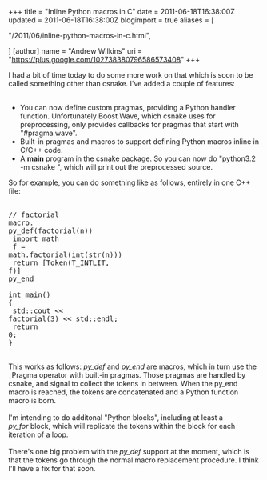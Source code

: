 +++
title = "Inline Python macros in C"
date = 2011-06-18T16:38:00Z
updated = 2011-06-18T16:38:00Z
blogimport = true 
aliases = [

  "/2011/06/inline-python-macros-in-c.html",

]
[author]
	name = "Andrew Wilkins"
	uri = "https://plus.google.com/102738380796586573408"
+++

I had a bit of time today to do some more work on that which is soon to be called something other than csnake. I've added a couple of features:<br /><br /><ul><li>You can now define custom pragmas, providing a Python handler function. Unfortunately Boost Wave, which csnake uses for preprocessing, only provides callbacks for pragmas that start with "#pragma wave".</li><li>Built-in pragmas and macros to support defining Python macros inline in C/C++ code.</li><li>A __main__ program in the csnake package. So you can now do "python3.2 -m csnake <source file=""></source>", which will print out the preprocessed source.</li></ul><div>So for example, you can do something like as follows, entirely in one C++ file:</div><br /><div><pre class="brush:c++">// factorial macro.<br />py_def(factorial(n))<br />    import math<br />    f = math.factorial(int(str(n)))<br />    return [Token(T_INTLIT, f)]<br />py_end<br /><br />int main()<br />{<br />    std::cout &lt;&lt; factorial(3) &lt;&lt; std::endl;<br />    return 0;<br />}<br /></pre></div><div><br />This works as follows: <i>py_def</i> and <i>py_end</i>&nbsp;are macros, which in turn use the _Pragma operator with built-in pragmas. Those pragmas are handled by csnake, and signal to collect the tokens in between. When the py_end macro is reached, the tokens are concatenated and a Python function macro is born.<br /><br />I'm intending to do additonal "Python blocks", including at least a <i>py_for</i>&nbsp;block, which will replicate the tokens within the block for each iteration of a loop.<br /><br />There's one big problem with the <i>py_def</i>&nbsp;support at the moment, which is that the tokens go through the normal macro replacement procedure. I think I'll have a fix for that soon.</div>

